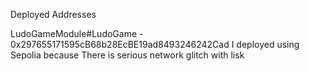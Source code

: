 Deployed Addresses

LudoGameModule#LudoGame - 0x297655171595cB68b28EcBE19ad8493246242Cad
I deployed using Sepolia because There is serious network glitch with lisk